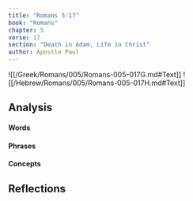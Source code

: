 ```yaml
---
title: "Romans 5:17"
book: "Romans"
chapter: 5
verse: 17
section: "Death in Adam, Life in Christ"
author: Apostle Paul
---
```

![[/Greek/Romans/005/Romans-005-017G.md#Text]]
![[/Hebrew/Romans/005/Romans-005-017H.md#Text]]

## Analysis

#### Words

#### Phrases

#### Concepts

## Reflections
